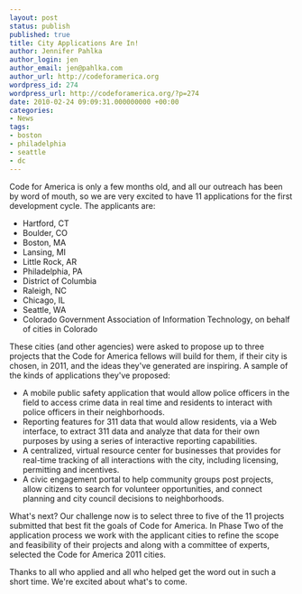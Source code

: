 ```yaml
---
layout: post
status: publish
published: true
title: City Applications Are In!
author: Jennifer Pahlka
author_login: jen
author_email: jen@pahlka.com
author_url: http://codeforamerica.org
wordpress_id: 274
wordpress_url: http://codeforamerica.org/?p=274
date: 2010-02-24 09:09:31.000000000 +00:00
categories:
- News
tags:
- boston
- philadelphia
- seattle
- dc
---
```

Code for America is only a few months old, and all our outreach has been by word of mouth, so we are very excited to have 11 applications for the first development cycle. The applicants are:
<ul>
	<li>Hartford, CT</li>
	<li>Boulder, CO</li>
	<li>Boston, MA</li>
	<li>Lansing, MI</li>
	<li>Little Rock, AR</li>
	<li>Philadelphia, PA</li>
	<li>District of Columbia</li>
	<li>Raleigh, NC</li>
	<li>Chicago, IL</li>
	<li>Seattle, WA</li>
	<li>Colorado Government Association of Information Technology, on behalf of cities in Colorado</li>
</ul>
These cities (and other agencies) were asked to propose up to three projects that the Code for America fellows will build for them, if their city is chosen, in 2011, and the ideas they've generated are inspiring. A sample of the kinds of applications they've proposed:
<ul>
	<li>A mobile public safety application that would allow police officers in the field to access crime data in real time and residents to interact with police officers in their neighborhoods.</li>
	<li>Reporting features for 311 data that would allow residents, via a Web interface, to extract 311 data and analyze that data for their own purposes by using a series of interactive reporting capabilities.</li>
	<li>A centralized, virtual resource center for businesses that provides for real-time tracking of all interactions with the city, including licensing, permitting and incentives.</li>
	<li>A civic engagement portal to help community groups post projects, allow citizens to search for volunteer opportunities, and connect planning and city council decisions to neighborhoods.</li>
</ul>
What's next? Our challenge now is to select three to five of the 11 projects submitted that best fit the goals of Code for America. In Phase Two of the application process we work with the applicant cities to refine the scope and feasibility of their projects and along with a committee of experts, selected the Code for America 2011 cities.

Thanks to all who applied and all who helped get the word out in such a short time. We're excited about what's to come.
